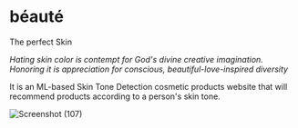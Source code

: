 # béauté
The perfect Skin

_Hating skin color is contempt for God's divine creative imagination. Honoring it is appreciation for conscious, beautiful-love-inspired diversity_

It is an ML-based Skin Tone Detection cosmetic products website that will recommend products according to a person's skin tone.

![Screenshot (107)](https://user-images.githubusercontent.com/67411985/165512761-5612fef7-40ef-47a0-89f3-805b955a7eeb.png)
